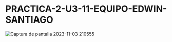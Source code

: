 # PRACTICA-2-U3-11-EQUIPO-EDWIN-SANTIAGO
![Captura de pantalla 2023-11-03 210555](https://github.com/EDWINYAHIR13/PRACTICA-2-U3-11-EQUIPO-EDWIN-SANTIAGO/assets/148461746/d4fa2200-db29-4d44-8b4d-1451d5328128)
